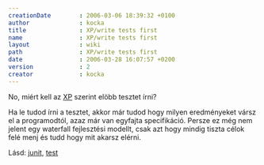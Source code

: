 ```yaml
---
creationDate        : 2006-03-06 18:39:32 +0100 
author              : kocka 
title               : XP/write tests first 
name                : XP/write tests first 
layout              : wiki 
path                : XP/write tests first 
date                : 2006-03-28 16:07:57 +0200 
version             : 2 
creator             : kocka 
---
```

No, miért kell az [XP](../XP.html) szerint elöbb tesztet írni?

Ha le tudod írni a tesztet, akkor már tudod hogy milyen eredményeket vársz el a programodtól, azaz már van egyfajta specifikáció. Persze ez még nem jelent egy waterfall fejlesztési modellt, csak azt hogy mindig tiszta célok felé menj és tudd hogy mit akarsz elérni.

Lásd: [junit](../junit.html), [test](../test.html)

